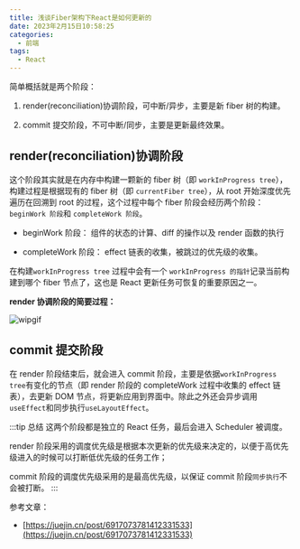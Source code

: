 ```yaml
---
title: 浅谈Fiber架构下React是如何更新的
date: 2023年2月15日10:58:25
categories:
  - 前端
tags:
  - React
---
```


<custom-header/>

简单概括就是两个阶段：

1. render(reconciliation)协调阶段，可中断/异步，主要是新 fiber 树的构建。

2. commit 提交阶段，不可中断/同步，主要是更新最终效果。

## render(reconciliation)协调阶段

这个阶段其实就是在内存中构建一颗新的 fiber 树（即 `workInProgress tree`），构建过程是根据现有的 fiber 树（即 `currentFiber tree`），从 root 开始深度优先遍历在回溯到 root 的过程，这个过程中每个 fiber 阶段会经历两个阶段：`beginWork 阶段`和 `completeWork 阶段`。

- beginWork 阶段：
  组件的状态的计算、diff 的操作以及 render 函数的执行

- completeWork 阶段：
  effect 链表的收集，被跳过的优先级的收集。

在构建`workInProgress tree` 过程中会有一个 `workInProgress 的指针`记录当前构建到哪个 fiber 节点了，这也是 React 更新任务可恢复的重要原因之一。

**render 协调阶段的简要过程：**

![wipgif](./images/wipgif.gif)

## commit 提交阶段

在 render 阶段结束后，就会进入 commit 阶段，主要是依据`workInProgress tree`有变化的节点（即 render 阶段的 completeWork 过程中收集的 effect 链表），去更新 DOM 节点，将更新应用到界面中。除此之外还会异步调用`useEffect`和同步执行`useLayoutEffect`。

:::tip 总结
这两个阶段都是独立的 React 任务，最后会进入 Scheduler 被调度。

render 阶段采用的调度优先级是根据本次更新的优先级来决定的，以便于高优先级进入的时候可以打断低优先级的任务工作；

commit 阶段的调度优先级采用的是最高优先级，以保证 commit 阶段`同步执行`不会被打断。
:::

参考文章：

- [https://juejin.cn/post/6917073781412331533](https://juejin.cn/post/6917073781412331533)

